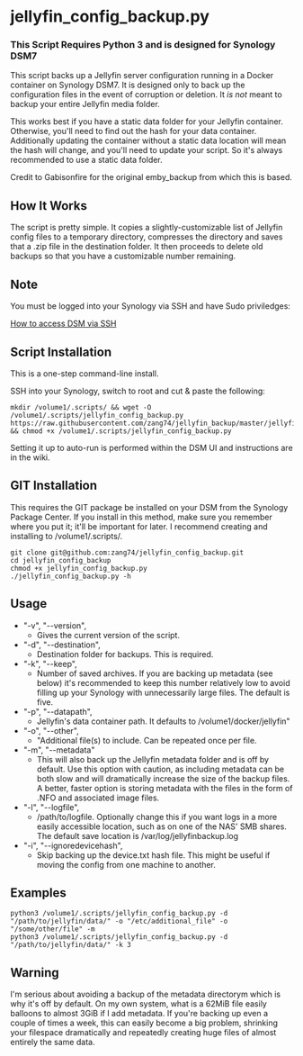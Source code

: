 # jellyfin_config_backup.py
### **This Script Requires Python 3 and is designed for Synology DSM7** 
This script backs up a Jellyfin server configuration running in a Docker container on Synology DSM7. It is designed only to back up the configuration files in the event of corruption or deletion. It *is not* meant to backup your entire Jellyfin media folder.

This works best if you have a static data folder for your Jellyfin container. Otherwise, you'll need to find out the hash for your data container. Additionally updating the container without a static data location will mean the hash will change, and you'll need to update your script. So it's always recommended to use a static data folder.

Credit to Gabisonfire for the original emby_backup from which this is based.

## How It Works

The script is pretty simple. It copies a slightly-customizable list of Jellyfin config files to a temporary directory, compresses the directory and saves that a .zip file in the destination folder. It then proceeds to delete old backups so that you have a customizable number remaining.

## Note
You must be logged into your Synology via SSH and have Sudo priviledges:

[How to access DSM via SSH](https://kb.synology.com/en-ca/DSM/tutorial/How_to_login_to_DSM_with_root_permission_via_SSH_Telnet "SSH Instructions for Synology DSM")

## Script Installation
This is a one-step command-line install. 

SSH into your Synology, switch to root and cut & paste the following: 
```
mkdir /volume1/.scripts/ && wget -O /volume1/.scripts/jellyfin_config_backup.py https://raw.githubusercontent.com/zang74/jellyfin_backup/master/jellyfin_config_backup.py && chmod +x /volume1/.scripts/jellyfin_config_backup.py
```
Setting it up to auto-run is performed within the DSM UI and instructions are in the wiki. 

## GIT Installation
This requires the GIT package be installed on your DSM from the Synology Package Center. If you install in this method, make sure you remember where you put it; it'll be important for later. I recommend creating and installing to /volume1/.scripts/.
```
git clone git@github.com:zang74/jellyfin_config_backup.git
cd jellyfin_config_backup
chmod +x jellyfin_config_backup.py
./jellyfin_config_backup.py -h
```

## Usage

- "-v", "--version",
  - Gives the current version of the script.
- "-d", "--destination",
  - Destination folder for backups. This is required.
- "-k", "--keep",
  - Number of saved archives. If you are backing up metadata (see below) it's recommended to keep this number relatively low to avoid filling up your Synology with unnecessarily large files. The default is five.
- "-p", "--datapath",
  - Jellyfin's data container path. It defaults to /volume1/docker/jellyfin"
- "-o", "--other",
  - "Additional file(s) to include. Can be repeated once per file.
- "-m", "--metadata" 
  - This will also back up the Jellyfin metadata folder and is off by default. Use this option with caution, as including metadata can be both slow and will dramatically increase the size of the backup files. A better, faster option is storing metadata with the files in the form of .NFO and associated image files.
- "-l", "--logfile",
  - /path/to/logfile. Optionally change this if you want logs in a more easily accessible location, such as on one of the NAS' SMB shares. The default save location is /var/log/jellyfinbackup.log
- "-i", "--ignoredevicehash",
  - Skip backing up the device.txt hash file. This might be useful if moving the config from one machine to another.
## Examples

```
python3 /volume1/.scripts/jellyfin_config_backup.py -d "/path/to/jellyfin/data/" -o "/etc/additional_file" -o "/some/other/file" -m
python3 /volume1/.scripts/jellyfin_config_backup.py -d "/path/to/jellyfin/data/" -k 3

```
## Warning

I'm serious about avoiding a backup of the metadata directorym which is why it's off by default. On my own system, what is a 62MiB file easily balloons to almost 3GiB if I add metadata. If you're backing up even a couple of times a week, this can easily become a big problem, shrinking your filespace dramatically and repeatedly creating huge files of almost entirely the same data.
